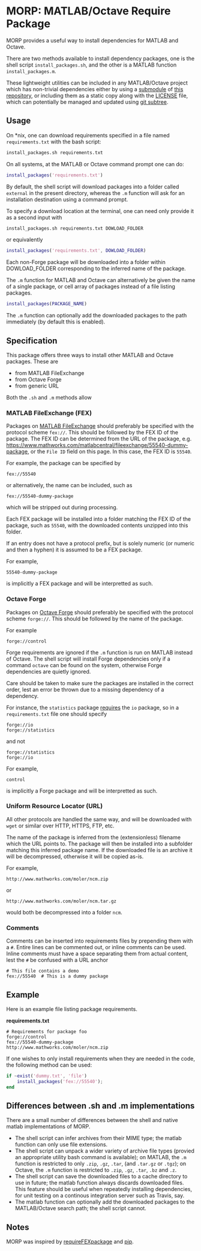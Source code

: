MORP: MATLAB/Octave Require Package
===================================

MORP provides a useful way to install dependencies for MATLAB and
Octave.

There are two methods available to install dependency packages, one is the
shell script `install_packages.sh`, and the other is a MATLAB function
`install_packages.m`.

These lightweight utilities can be included in any MATLAB/Octave project which
has non-trivial dependencies either by using a [submodule] of
[this repository], or including them as a static copy along with the [LICENSE]
file, which can potentially be managed and updated using [git subtree].


Usage
-----

On *nix, one can download requirements specified in a file named
`requirements.txt` with the bash script:

```bash
install_packages.sh requirements.txt
```

On all systems, at the MATLAB or Octave command prompt one can do:

```matlab
install_packages('requirements.txt')
```

By default, the shell script will download packages into a folder called
`external` in the present directory, whereas the `.m` function will ask for an
installation destination using a command prompt.

To specify a download location at the terminal, one can need only provide it
as a second input with

```bash
install_packages.sh requirements.txt DOWLOAD_FOLDER
```

or equivalently

```matlab
install_packages('requirements.txt', DOWLOAD_FOLDER)
```

Each non-Forge package will be downloaded into a folder within DOWLOAD_FOLDER
corresponding to the inferred name of the package.

The `.m` function for MATLAB and Octave can alternatively be given the name of
a single package, or cell array of packages instead of a file listing packages.

```matlab
install_packages(PACKAGE_NAME)
```

The `.m` function can optionally add the downloaded packages to the path
immediately (by default this is enabled).


Specification
-------------

This package offers three ways to install other MATLAB and Octave packages.
These are
  - from MATLAB FileExchange
  - from Octave Forge
  - from generic URL

Both the `.sh` and `.m` methods allow 


### MATLAB FileExchange (FEX)

Packages on [MATLAB FileExchange][fex] should preferably be specified with the
protocol scheme `fex://`.
This should be followed by the FEX ID of the package.
The FEX ID can be determined from the URL of the package, e.g.
<https://www.mathworks.com/matlabcentral/fileexchange/55540-dummy-package>,
or the `File ID` field on this page.
In this case, the FEX ID is `55540`.

For example, the package can be specified by

    fex://55540

or alternatively, the name can be included, such as

    fex://55540-dummy-package

which will be stripped out during processing.

Each FEX package will be installed into a folder matching the FEX ID of the
package, such as `55540`, with the downloaded contents unzipped into this
folder.

If an entry does not have a protocol prefix, but is solely numeric (or numeric
and then a hyphen) it is assumed to be a FEX package.

For example,

    55540-dummy-package

is implicitly a FEX package and will be interpretted as such.


### Octave Forge

Packages on [Octave Forge][forge] should preferably be specified with the
protocol scheme `forge://`.
This should be followed by the name of the package.

For example

    forge://control

Forge requirements are ignored if the `.m` function is run on MATLAB instead
of Octave.
The shell script will install Forge dependencies only if a command `octave`
can be found on the system, otherwise Forge dependencies are quietly ignored.

Care should be taken to make sure the packages are installed in the correct
order, lest an error be thrown due to a missing dependency of a dependency.

For instance, the `statistics` package
[requires](http://octave.sourceforge.net/statistics/)
the `io` package, so in a `requirements.txt` file one should specify

    forge://io
    forge://statistics

and not

    forge://statistics
    forge://io

For example,

    control

is implicitly a Forge package and will be interpretted as such.


### Uniform Resource Locator (URL)

All other protocols are handled the same way, and will be downloaded with
`wget` or similar over HTTP, HTTPS, FTP, etc.

The name of the package is inferred from the (extensionless) filename which the
URL points to.
The package will then be installed into a subfolder matching this inferred
package name.
If the downloaded file is an archive it will be decompressed, otherwise it will
be copied as-is.

For example,

    http://www.mathworks.com/moler/ncm.zip

or

    http://www.mathworks.com/moler/ncm.tar.gz

would both be decompressed into a folder `ncm`.


### Comments

Comments can be inserted into requirements files by prepending them with a `#`.
Entire lines can be commented out, or inline comments can be used.
Inline comments must have a space separating them from actual content, lest
the `#` be confused with a URL anchor

    # This file contains a demo
    fex://55540  # This is a dummy package


Example
-------

Here is an example file listing package requirements.

**requirements.txt**

    # Requirements for package foo
    forge://control
    fex://55540-dummy-package
    http://www.mathworks.com/moler/ncm.zip

If one wishes to only install requirements when they are needed in the code,
the following method can be used:

```matlab
if ~exist('dummy.txt', 'file')
    install_packages('fex://55540');
end
```


Differences between .sh and .m implementations
----------------------------------------------

There are a small number of differences between the shell and native matlab
implementations of MORP.
  - The shell script can infer archives from their MIME type;
    the matlab function can only use file extensions.
  - The shell script can unpack a wider variety of archive file types (provied
    an appropriate utility bash command is available);
    on MATLAB, the `.m` function is restricted to only `.zip`, `.gz`, `.tar`,
    (and `.tar.gz` or `.tgz`);
    on Octave, the `.m` function is restricted to `.zip`, `.gz`, `.tar`, `.bz`
    and `.z`.
  - The shell script can save the downloaded files to a cache directory to use
    in future;
    the matlab function always discards downloaded files.
    This feature should be useful when repeatedly installing dependencies, for
    unit testing on a continous integration server such as Travis, say.
  - The matlab function can optionally add the downloaded packages to the
    MATLAB/Octave search path;
    the shell script cannot.


Notes
-----

MORP was inspired by [requireFEXpackage] and [pip].


  [this repository]:    https://github.com/scottclowe/morp
  [LICENSE]:            https://github.com/scottclowe/morp/blob/master/LICENSE
  [forge]:              http://octave.sourceforge.net/
  [fex]:                https://www.mathworks.com/matlabcentral/fileexchange
  [submodule]:          https://git-scm.com/book/en/v2/Git-Tools-Submodules
  [git subtree]:        https://medium.com/@porteneuve/mastering-git-subtrees-943d29a798ec
  [requireFEXpackage]:  https://www.mathworks.com/matlabcentral/fileexchange/31069-require-fex-package
  [pip]:                https://pip.pypa.io/en/stable/reference/pip_install
